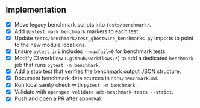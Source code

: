 ## Implementation
- [x] Move legacy benchmark scripts into `tests/benchmark/`.
- [x] Add `@pytest.mark.benchmark` markers to each test.
- [x] Update `tests/benchmark/test_ghostwire_benchmarks.py` imports to point to the new module locations.
- [x] Ensure `pytest.ini` includes `--maxfail=0` for benchmark tests.
- [x] Modify CI workflow (`.github/workflows/*`) to add a dedicated `benchmark` job that runs `pytest -m benchmark`.
- [x] Add a stub test that verifies the benchmark output JSON structure.
- [x] Document benchmark data sources in `docs/benchmark.md`.
- [x] Run local sanity check with `pytest -m benchmark`.
- [x] Validate with `openspec validate add-benchmark-tests --strict`.
- [x] Push and open a PR after approval.